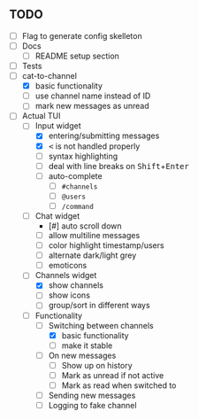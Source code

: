 ## TODO

- [ ] Flag to generate config skelleton
- [ ] Docs 
    - [ ] README setup section
- [ ] Tests
- [ ] cat-to-channel 
    - [x] basic functionality
    - [ ] use channel name instead of ID
    - [ ] mark new messages as unread
- [ ] Actual TUI
    - [ ] Input widget
        - [x] entering/submitting messages
        - [x] <kbd>&lt;</kbd> is not handled properly
        - [ ] syntax highlighting
        - [ ] deal with line breaks on <kbd>Shift</kbd>+<kbd>Enter</kbd>
        - [ ] auto-complete
            - [ ] `#channels`
            - [ ] `@users`
            - [ ] `/command`
    - [ ] Chat widget
        - [#] auto scroll down
        - [ ] allow multiline messages
        - [ ] color highlight timestamp/users
        - [ ] alternate dark/light grey
        - [ ] emoticons
    - [ ] Channels widget
        - [x] show channels
        - [ ] show icons 
        - [ ] group/sort in different ways
    - [ ] Functionality
        - [ ] Switching between channels
            - [x] basic functionality
            - [ ] make it stable
        - [ ] On new messages
            - [ ] Show up on history
            - [ ] Mark as unread if not active
            - [ ] Mark as read when switched to
        - [ ] Sending new messages
        - [ ] Logging to fake channel
